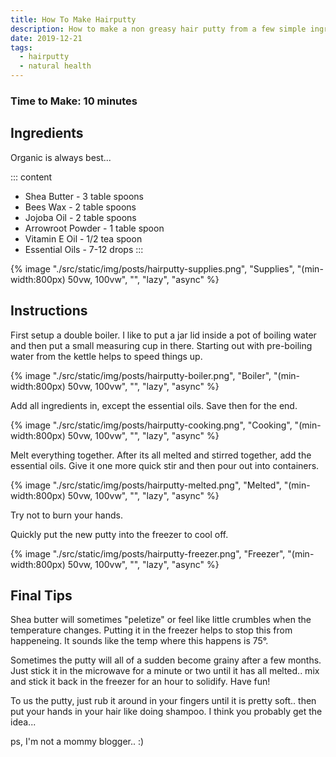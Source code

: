 ```yaml
---
title: How To Make Hairputty
description: How to make a non greasy hair putty from a few simple ingrediants.
date: 2019-12-21
tags:
  - hairputty
  - natural health
---
```


### Time to Make: 10 minutes

## Ingredients

Organic is always best...

::: content

- Shea Butter - 3 table spoons
- Bees Wax - 2 table spoons
- Jojoba Oil - 2 table spoons
- Arrowroot Powder - 1 table spoon
- Vitamin E Oil - 1/2 tea spoon
- Essential Oils - 7-12 drops
  :::

{% image "./src/static/img/posts/hairputty-supplies.png", "Supplies", "(min-width:800px) 50vw, 100vw", "", "lazy", "async" %}

## Instructions

First setup a double boiler. I like to put a jar lid inside a pot of boiling water and then put a small measuring cup in there. Starting out with pre-boiling water from the kettle helps to speed things up.

{% image "./src/static/img/posts/hairputty-boiler.png", "Boiler", "(min-width:800px) 50vw, 100vw", "", "lazy", "async" %}

Add all ingredients in, except the essential oils. Save then for the end.

{% image "./src/static/img/posts/hairputty-cooking.png", "Cooking", "(min-width:800px) 50vw, 100vw", "", "lazy", "async" %}

Melt everything together. After its all melted and stirred together, add the essential oils. Give it one more quick stir and then pour out into containers.

{% image "./src/static/img/posts/hairputty-melted.png", "Melted", "(min-width:800px) 50vw, 100vw", "", "lazy", "async" %}

Try not to burn your hands.

Quickly put the new putty into the freezer to cool off.

{% image "./src/static/img/posts/hairputty-freezer.png", "Freezer", "(min-width:800px) 50vw, 100vw", "", "lazy", "async" %}

## Final Tips

Shea butter will sometimes "peletize" or feel like little crumbles when the temperature changes. Putting it in the freezer helps to stop this from happeneing. It sounds like the temp where this happens is 75°.

Sometimes the putty will all of a sudden become grainy after a few months. Just stick it in the microwave for a minute or two until it has all melted.. mix and stick it back in the freezer for an hour to solidify. Have fun!

To us the putty, just rub it around in your fingers until it is pretty soft.. then put your hands in your hair like doing shampoo. I think you probably get the idea...

ps, I'm not a mommy blogger.. :)
